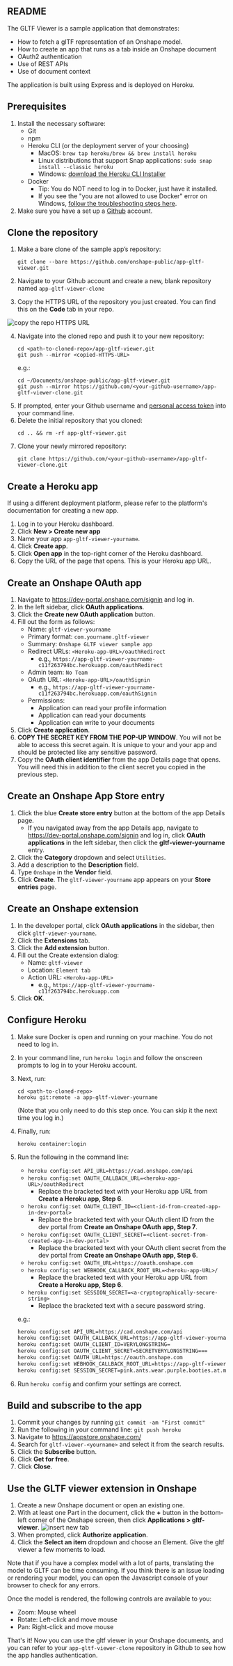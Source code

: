 ## **README**
The GLTF Viewer is a sample application that demonstrates:
 * How to fetch a glTF representation of an Onshape model. 
 * How to create an app that runs as a tab inside an Onshape document
 * OAuth2 authentication
 * Use of REST APIs
 * Use of document context

The application is built using Express and is deployed on Heroku.

## Prerequisites

1. Install the necessary software:  
    * Git
    * npm
    * Heroku CLI (or the deployment server of your choosing)
      * MacOS: `brew tap heroku/brew && brew install heroku` 
      * Linux distributions that support Snap applications: `sudo snap install --classic heroku`
      * Windows: [download the Heroku CLI Installer](https://devcenter.heroku.com/articles/heroku-cli#install-the-heroku-cli)
    * Docker 
      * Tip: You do NOT need to log in to Docker, just have it installed.
      * If you see the "you are not allowed to use Docker" error on Windows, [follow the troubleshooting steps here](https://icij.gitbook.io/datashare/usage/faq/common-errors/you-are-not-allowed-to-use-docker-you-must-be-in-the-docker-users-group-.-what-should-i-do).
2. Make sure you have a set up a [Github](github.com) account.


## Clone the repository
1. Make a bare clone of the sample app’s repository: 

    ```
    git clone --bare https://github.com/onshape-public/app-gltf-viewer.git
    ``` 
2. Navigate to your Github account and create a new, blank repository named `app-gltf-viewer-clone`
3. Copy the HTTPS URL of the repository you just created. You can find this on the **Code** tab in your repo.

![copy the repo HTTPS URL](public/images/clone-the-app-step3.png)

4. Navigate into the cloned repo and push it to your new repository:
    ```
    cd <path-to-cloned-repo>/app-gltf-viewer.git 
    git push --mirror <copied-HTTPS-URL>
    ```
    e.g.:
    ```
    cd ~/Documents/onshape-public/app-gltf-viewer.git
    git push --mirror https://github.com/<your-github-username>/app-gltf-viewer-clone.git
    ```
5. If prompted, enter your Github username and [personal access token](https://stackoverflow.com/questions/68775869/message-support-for-password-authentication-was-removed-please-use-a-personal) into your command line.
6. Delete the initial repository that you cloned:
    ```
    cd .. && rm -rf app-gltf-viewer.git
    ```
7. Clone your newly mirrored repository:
    ```
    git clone https://github.com/<your-github-username>/app-gltf-viewer-clone.git
    ```

## Create a Heroku app
If using a different deployment platform, please refer to the platform's documentation for creating a new app.

1. Log in to your Heroku dashboard.
2. Click **New > Create new app**
3. Name your app `app-gltf-viewer-yourname`.
4. Click **Create app**.
5. Click **Open app** in the top-right corner of the Heroku dashboard.
6. Copy the URL of the page that opens. This is your Heroku app URL.


## Create an Onshape OAuth app

1. Navigate to https://dev-portal.onshape.com/signin and log in.
2. In the left sidebar, click **OAuth applications**.
3. Click the **Create new OAuth application** button.
4. Fill out the form as follows:
    * Name: `gltf-viewer-yourname`
    * Primary format: `com.yourname.gltf-viewer`
    * Summary: `Onshape GLTF viewer sample app`
    * Redirect URLs: `<Heroku-app-URL>/oauthRedirect`
        * e.g., `https://app-gltf-viewer-yourname-c11f263794bc.herokuapp.com/oauthRedirect`
    * Admin team: `No Team`
    * OAuth URL: `<Heroku-app-URL>/oauthSignin`
        * e.g., `https://app-gltf-viewer-yourname-c11f263794bc.herokuapp.com/oauthSignin`
    * Permissions:
        * Application can read your profile information
        * Application can read your documents
        * Application can write to your documents
5. Click **Create application**.
6. **COPY THE SECRET KEY FROM THE POP-UP WINDOW**. You will not be able to access this secret again. It is unique to your and your app and should be protected like any sensitive password.
7. Copy the **OAuth client identifier** from the app Details page that opens. You will need this in addition to the client secret you copied in the previous step.

## Create an Onshape App Store entry
1. Click the blue **Create store entry** button at the bottom of the app Details page.
    * If you navigated away from the app Details app, navigate to https://dev-portal.onshape.com/signin and log in, click **OAuth applications** in the left sidebar, then click the **gltf-viewer-yourname** entry.
2. Click the **Category** dropdown and select `Utilities`.
3. Add a description to the **Description** field.
4. Type `Onshape` in the **Vendor** field.
6. Click **Create**. The `gltf-viewer-yourname` app appears on your **Store entries** page.

## Create an Onshape extension
1. In the developer portal, click **OAuth applications** in the sidebar, then click `gltf-viewer-yourname`.
2. Click the **Extensions** tab.
3. Click the **Add extension** button.
4. Fill out the Create extension dialog:
    * Name: `gltf-viewer`
    * Location: `Element tab`
    * Action URL: `<Heroku-app-URL>`
        * e.g., `https://app-gltf-viewer-yourname-c11f263794bc.herokuapp.com`
5. Click **OK**.

## Configure Heroku
1. Make sure Docker is open and running on your machine. You do not need to log in.
2. In your command line, run `heroku login` and follow the onscreen prompts to log in to your Heroku account. 
3. Next, run:
    ```
    cd <path-to-cloned-repo>
    heroku git:remote -a app-gltf-viewer-yourname
    ```
    (Note that you only need to do this step once. You can skip it the next time you log in.)
4. Finally, run:
    ```
    heroku container:login
    ```
5. Run the following in the command line:
    * `heroku config:set API_URL=https://cad.onshape.com/api`
    * `heroku config:set OAUTH_CALLBACK_URL=<heroku-app-URL>/oauthRedirect`
        * Replace the bracketed text with your Heroku app URL from **Create a Heroku app, Step 6**.
    * `heroku config:set OAUTH_CLIENT_ID=<client-id-from-created-app-in-dev-portal>`
        * Replace the bracketed text with your OAuth client ID from the dev portal from **Create an Onshape OAuth app, Step 7**.
    * `heroku config:set OAUTH_CLIENT_SECRET=<client-secret-from-created-app-in-dev-portal>`
        * Replace the bracketed text with your OAuth client secret from the dev portal from **Create an Onshape OAuth app, Step 6**.
    * `heroku config:set OAUTH_URL=https://oauth.onshape.com`
    * `heroku config:set WEBHOOK_CALLBACK_ROOT_URL=<heroku-app-URL>/`
        * Replace the bracketed text with your Heroku app URL from **Create a Heroku app, Step 6**.
    * `heroku config:set SESSION_SECRET=<a-cryptographically-secure-string>`
        * Replace the bracketed text with a secure password string.
    
    e.g.:
    ```bash
    heroku config:set API_URL=https://cad.onshape.com/api
    heroku config:set OAUTH_CALLBACK_URL=https://app-gltf-viewer-yourname-c11f263794bc.herokuapp.com/oauthRedirect
    heroku config:set OAUTH_CLIENT_ID=VERYLONGSTRING=
    heroku config:set OAUTH_CLIENT_SECRET=SECRETVERYLONGSTRING===
    heroku config:set OAUTH_URL=https://oauth.onshape.com
    heroku config:set WEBHOOK_CALLBACK_ROOT_URL=https://app-gltf-viewer-yourname-c11f263794bc.herokuapp.com
    heroku config:set SESSION_SECRET=pink.ants.wear.purple.booties.at.midnight.37!
    ```
6. Run `heroku config` and confirm your settings are correct.

## Build and subscribe to the app
1. Commit your changes by running `git commit -am "First commit"`
2. Run the following in your command line: `git push heroku`
3. Navigate to https://appstore.onshape.com/
4. Search for `gltf-viewer-<yourname>` and select it from the search results.
5. Click the **Subscribe** button.
6. Click **Get for free**.
7. Click **Close**.

## Use the GLTF viewer extension in Onshape
1. Create a new Onshape document or open an existing one.
2. With at least one Part in the document, click the **+** button in the bottom-left corner of the Onshape screen, then click **Applications > gltf-viewer**.
    ![insert new tab](./images/use-the-app-step2.png)
3. When prompted, click **Authorize application**.
4. Click the **Select an item** dropdown and choose an Element. Give the gltf viewer a few moments to load.

Note that if you have a complex model with a lot of parts, translating the model to GLTF can be time consuming. If you think there is an issue loading or rendering your model, you can open the Javascript console of your browser to check for any errors.

Once the model is rendered, the following controls are available to you:
* Zoom:	Mouse wheel
* Rotate: Left-click and move mouse
* Pan: Right-click and move mouse

That's it! Now you can use the gltf viewer in your Onshape documents, and you can refer to your `app-gltf-viewer-clone` repository in Github to see how the app handles authentication.

